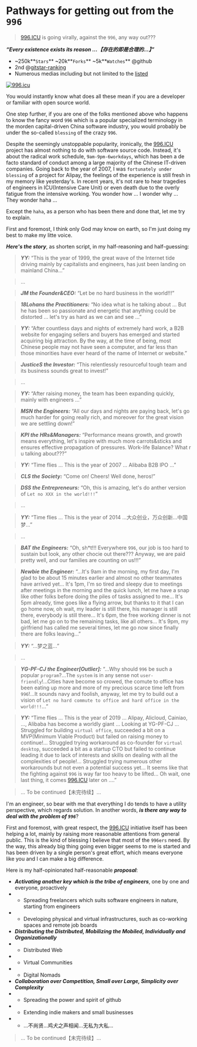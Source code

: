# Pathways for getting out from the `996`

> [996.ICU](https://github.com/996icu/996.ICU) is going virally, against the `996`, any way out???

_**“Every existence exists its reason ...【存在的即是合理的...】”**_

- ~250k**`Stars`** ~20k**`Forks`** ~5k**`Watches`** @github
- 2nd @[gitstar-ranking](https://gitstar-ranking.com/repositories)
- Numerous medias including but not limited to the [listed](https://github.com/996icu/996.ICU/blob/master/externals/news_EN.md)

[![996.icu](https://img.shields.io/badge/link-996.icu-red.svg)](https://996.icu)

You would instantly know what does all these mean if you are a developer or familiar with open source world.

One step further, if you are one of the folks mentioned above who happens to know the fancy word `996` which is a popular specialized terminology in the morden capital-driven China software industry, you would probably be under the so-called `blessing` of the crazy `996`.

Despite the seemingly unstoppable popularity, ironically, the [996.ICU](https://github.com/996icu/996.ICU) project has almost nothing to do with software source code. Instead, it's about the radical work schedule, `9am-9pm-6workdays`, which has been a de facto standard of conduct among a large majority of the Chinese IT-driven companies. Going back to the year of 2007, I was `fortunately under blessing` of a project for Alipay, the feelings of the experience is still fresh in my memory like yesterday's. In recent years, it's not rare to hear tragedies of engineers in ICU(Intensive Care Unit) or even death due to the overly fatigue from the intensive working. You wonder how ... I wonder why ... They wonder haha ...

Except the `haha`, as a person who has been there and done that, let me try to explain.

First and foremost, I think only God may know on earth, so I'm just doing my best to make my litte voice.

_**Here's the story**_, as shorten script, in my half-reasoning and half-guessing:

> _**YY:**_ “This is the year of 1999, the great wave of the Internet tide driving mainly by capitalists and engineers, has just been landing on mainland China...”

> ...

> _**JM the Founder&CEO:**_ “Let be no hard business in the world!!!”

> _**18Lohans the Practitioners:**_ “No idea what is he talking about ... But he has been so passionate and energetic that anything could be distorted ... let's try as hard as we can and see ...”

> _**YY:**_ “After countless days and nights of extremely hard work, a B2B website for engaging sellers and buyers has emerged and started acquiring big attraction. By the way, at the time of being, most Chinese people may not have seen a computer, and far less than those minorities have ever heard of the name of Internet or website.”

> _**JusticeS the Investor:**_ “This relentlessly resourceful tough team and its business sounds great to invest!”

> ...

> _**YY:**_ “After raising money, the team has been expanding quickly, mainly with engineers ...”

> _**MSN the Engineers:**_ “All our days and nights are paying back, let's go much harder for going really rich, and moreover for the great vision we are settling down!”

> _**KPI the HRs&Managers:**_ “Performance means growth, and growth means everything, let's inspire with much more carrots&sticks and ensures effective propagation of pressures. Work-life Balance? What r u talking about???”

> _**YY:**_ “Time flies ... This is the year of 2007 ... Alibaba B2B IPO ...”

> _**CLS the Society:**_ “Come on! Cheers! Well done, heros!”

> _**DSS the Entrepreneurs:**_ “Oh, this is amazing, let's do anther version of `Let no XXX in the world!!!`”

> ...

> _**YY:**_ “Time flies ... This is the year of 2014 ...大众创业，万众创新...中国梦...”

> ...

> _**BAT the Engineers:**_ “Oh, sh*t!!! Everywhere `996`, our job is too hard to sustain but look, any other chocie out there??? Anyway, we are paid pretty well, and our families are counting on us!!!”

> _**Newbie the Engineer:**_ “...It's 9am in the morning, my first day, I'm glad to be about 15 minutes earlier and almost no other teammates have arrived yet... It's 1pm, I'm so tired and sleepy due to meetings after meetings in the morning and the quick lunch, let me have a snap like other folks before doing the piles of tasks assigned to me... It's 5pm already, time goes like a flying arrow, but thanks to it that I can go home now, oh wait, my leader is still there, his manager is still there, everybody is still there... It's 6pm, the free working dinner is not bad, let me go on to the remaining tasks, like all others... It's 9pm, my girlfriend has called me several times, let me go now since finally there are folks leaving...”

> _**YY:**_ “...梦之蓝...”

> ...

> _**YG-PF-CJ the Engineer[Outlier]:**_ “...Why should `996` be such a popular `program`?...The `system` is in any sense not `user-friendly`!...Cities have become so crowed, the comute to office has been eating up more and more of my precious scarce time left from `996`!...It sounds navy and foolish, anyway, let me try to build out a vision of `Let no hard commute to office and hard office in the world!!!`...”

> _**YY:**_ “Time flies ... This is the year of 2019 ... Alipay, Alicloud, Cainiao, ..., Alibaba has become a worldly giant ... Looking at YG-PF-CJ ... Struggled for building `virtual office`, succeeded a bit on a MVP(Minimum Viable Product) but failed on raising money to continue!... Struggled trying workaround as co-founder for `virtual desktop`, succeeded a bit as a startup CTO but failed to continue leading it due to lack of interests and skills on dealing with all the complexities of people!... Struggled trying numerous other workarounds but not even a potential success yet... It seems like that the fighting against `996` is way far too heavy to be lifted... Oh wait, one last thing, it comes [996.ICU](https://github.com/996icu/996.ICU) later on ....”

> ... To be continued【未完待续】...

I'm an engineer, so bear with me that everything I do tends to have a utility perspective, which regards solution. In another words, _**is there any way to deal with the problem of `996`**_?

First and foremost, with great respect, the [996.ICU](https://github.com/996icu/996.ICU) initiative itself has been helping a lot, mainly by raising more reasonable attentions from general public. This is the kind of blessing I believe that most of the `996ers` need. By the way, this already big thing going even bigger seems to me is started and has been driven by a single person's great effort, which means everyone like you and I can make a big difference.

Here is my half-opinionated half-reasonable _**proposal**_:
- _**Activating another key which is the tribe of engineers**_, one by one and everyone, proactively
- * Spreading freelancers which suits software engineers in nature, starting from engineers
- * Developing physical and virtual infrastructures, such as co-working spaces and remote job boards
- _**Distributing the Distributed, Mobilizing the Mobiled, Individually and Organizationally**_
- * Distributed Web
- * Virtual Communities
- * Digital Nomads
- _**Collaboration over Competition, Small over Large, Simplicity over Complexity**_
- * Spreading the power and spirit of github
- * Extending indie makers and small businesses
- * ...不尚贤...鸡犬之声相闻...无私为大私...

> ... To be continued【未完待续】...
